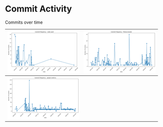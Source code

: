 # Commit Activity

Commits over time

| ![code-vault](../img/commits_over_time_code-vault.png) | ![fitness-tracker](../img/commits_over_time_fitness-tracker.png) |
| :--------------------------------------------------------------------------------------: | :--------------------------------------------------------------------: |
| ![project-metrics](../img/commits_over_time_project-metrics.png) |  |
